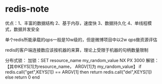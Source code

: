 # redis-note

优点：1、丰富的数据结构
     2、基于内存，速度快
     3、数据持久化
     4、单线程模式，数据并发安全

单个redis所能承载的qps一般是10w级的，但是微博项目中以2w qps做资源评估

redis的客户端连接数应该按机器的来算，理论上受限于机器的句柄数量限制


分布式锁：
加锁：SET resource_name my_random_value NX PX 3000
解锁：【其中KEYS[1]为resource_name， ARGV[1]为 my_random_value】
	if redis.call("get",KEYS[1]) == ARGV[1] then
	    return redis.call("del",KEYS[1])
	else
	    return 0
	end